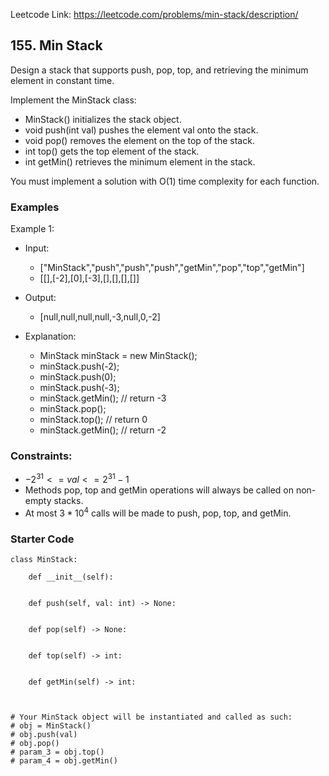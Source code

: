 Leetcode Link: https://leetcode.com/problems/min-stack/description/

## 155. Min Stack

Design a stack that supports push, pop, top, and retrieving the minimum element in constant time.

Implement the MinStack class:

- MinStack() initializes the stack object.
- void push(int val) pushes the element val onto the stack.
- void pop() removes the element on the top of the stack.
- int top() gets the top element of the stack.
- int getMin() retrieves the minimum element in the stack.

You must implement a solution with O(1) time complexity for each function.

### Examples 

Example 1:

- Input: 
    - ["MinStack","push","push","push","getMin","pop","top","getMin"] 
    - [[],[-2],[0],[-3],[],[],[],[]]

- Output:
    - [null,null,null,null,-3,null,0,-2]

- Explanation:
    - MinStack minStack = new MinStack();
    - minStack.push(-2);
    - minStack.push(0);
    - minStack.push(-3);
    - minStack.getMin(); // return -3
    - minStack.pop();
    - minStack.top();    // return 0
    - minStack.getMin(); // return -2

### Constraints:

- $-2^{31} <= val <= 2^{31} - 1$
- Methods pop, top and getMin operations will always be called on non-empty stacks.
- At most $3 * 10^4$ calls will be made to push, pop, top, and getMin.

### Starter Code
```
class MinStack:

    def __init__(self):
        

    def push(self, val: int) -> None:
        

    def pop(self) -> None:
        

    def top(self) -> int:
        

    def getMin(self) -> int:
        


# Your MinStack object will be instantiated and called as such:
# obj = MinStack()
# obj.push(val)
# obj.pop()
# param_3 = obj.top()
# param_4 = obj.getMin()
```